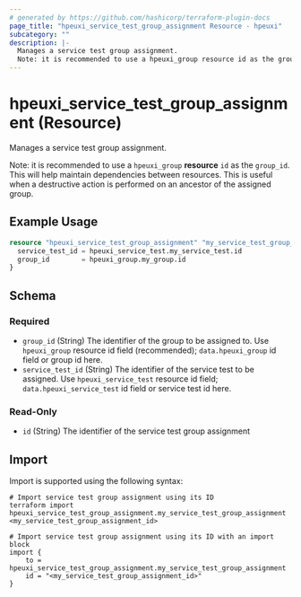 ```yaml
---
# generated by https://github.com/hashicorp/terraform-plugin-docs
page_title: "hpeuxi_service_test_group_assignment Resource - hpeuxi"
subcategory: ""
description: |-
  Manages a service test group assignment.
  Note: it is recommended to use a hpeuxi_group resource id as the group_id. This will help maintain dependencies between resources. This is useful when a destructive action is performed on an ancestor of the assigned group.
---
```


# hpeuxi_service_test_group_assignment (Resource)

Manages a service test group assignment.

Note: it is recommended to use a `hpeuxi_group` **resource** `id` as the `group_id`. This will help maintain dependencies between resources. This is useful when a destructive action is performed on an ancestor of the assigned group.

## Example Usage

```terraform
resource "hpeuxi_service_test_group_assignment" "my_service_test_group_assignment" {
  service_test_id = hpeuxi_service_test.my_service_test.id
  group_id        = hpeuxi_group.my_group.id
}
```

<!-- schema generated by tfplugindocs -->
## Schema

### Required

- `group_id` (String) The identifier of the group to be assigned to. Use `hpeuxi_group` resource id field (recommended); `data.hpeuxi_group` id field or group id here.
- `service_test_id` (String) The identifier of the service test to be assigned. Use `hpeuxi_service_test` resource id field; `data.hpeuxi_service_test` id field or service test id here.

### Read-Only

- `id` (String) The identifier of the service test group assignment

## Import

Import is supported using the following syntax:

```shell
# Import service test group assignment using its ID
terraform import hpeuxi_service_test_group_assignment.my_service_test_group_assignment <my_service_test_group_assignment_id>

# Import service test group assignment using its ID with an import block
import {
    to = hpeuxi_service_test_group_assignment.my_service_test_group_assignment
    id = "<my_service_test_group_assignment_id>"
}
```
